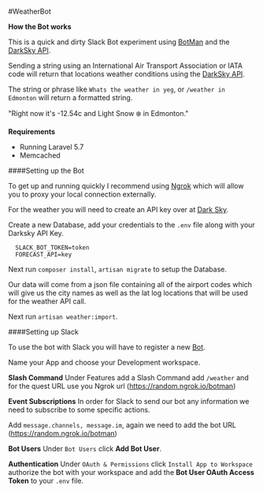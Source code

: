 #WeatherBot

**How the Bot works**

This is a quick and dirty Slack Bot experiment using [BotMan](https://botman.io/) and the [DarkSky API](https://darksky.net).

Sending a string using an International Air Transport Association or IATA code will return that locations weather conditions using the [DarkSky API](https://darksky.net).

The string or phrase like `Whats the weather in yeg`, or `/weather in Edmonton` will return a formatted string.

"Right now it's -12.54c and Light Snow ❄️ in Edmonton."

**Requirements**
* Running Laravel 5.7
* Memcached

####Setting up the Bot

To get up and running quickly I recommend using [Ngrok](https://ngrok.com/) which will allow you to proxy your local connection externally.

For the weather you will need to create an API key over at [Dark Sky](https://darksky.net/dev).
 
Create a new Database, add your credentials to the `.env` file along with your Darksky API Key.  

```
  SLACK_BOT_TOKEN=token
  FORECAST_API=key
```

Next run `composer install`, `artisan migrate` to setup the Database.

Our data will come from a json file containing all of the airport codes which will give us the city names as well as the lat log locations that will be used for the weather API call.

Next run `artisan weather:import`.

####Setting up Slack
 
To use the bot with Slack you will have to register a new [Bot](https://api.slack.com/apps/new).
 
Name your App and choose your Development workspace.
  
**Slash Command**
Under Features add a Slash Command add `/weather` and for the quest URL use you Ngrok url (https://random.ngrok.io/botman)

**Event Subscriptions**
In order for Slack to send our bot any information we need to subscribe to some specific actions.

Add `message.channels, message.im`, again we need to add the bot URL (https://random.ngrok.io/botman)

**Bot Users**
Under `Bot Users` click **Add Bot User**.

**Authentication**
Under `OAuth & Permissions` click `Install App to Workspace` authorize the bot with your workspace and add the **Bot User OAuth Access Token** to your `.env` file.